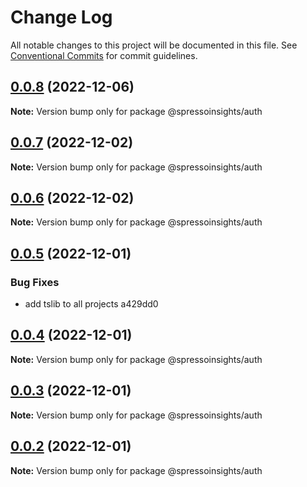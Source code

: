 # Change Log

All notable changes to this project will be documented in this file.
See [Conventional Commits](https://conventionalcommits.org) for commit guidelines.

## [0.0.8](/compare/v0.0.7...v0.0.8) (2022-12-06)

**Note:** Version bump only for package @spressoinsights/auth

## [0.0.7](/compare/v0.0.6...v0.0.7) (2022-12-02)

**Note:** Version bump only for package @spressoinsights/auth

## [0.0.6](/compare/v0.0.5...v0.0.6) (2022-12-02)

**Note:** Version bump only for package @spressoinsights/auth

## [0.0.5](/compare/v0.0.4...v0.0.5) (2022-12-01)

### Bug Fixes

-   add tslib to all projects a429dd0

## [0.0.4](/compare/v0.0.3...v0.0.4) (2022-12-01)

**Note:** Version bump only for package @spressoinsights/auth

## [0.0.3](/compare/v0.0.1...v0.0.3) (2022-12-01)

**Note:** Version bump only for package @spressoinsights/auth

## [0.0.2](/compare/v0.0.1...v0.0.2) (2022-12-01)

**Note:** Version bump only for package @spressoinsights/auth
